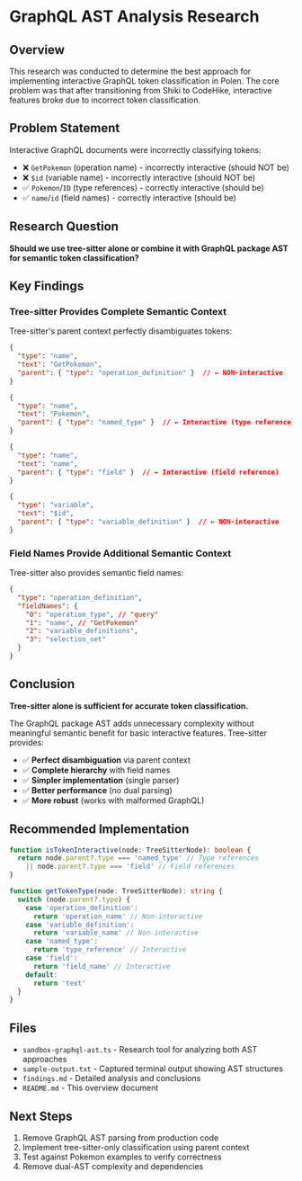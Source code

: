 # GraphQL AST Analysis Research

## Overview

This research was conducted to determine the best approach for implementing interactive GraphQL token classification in Polen. The core problem was that after transitioning from Shiki to CodeHike, interactive features broke due to incorrect token classification.

## Problem Statement

Interactive GraphQL documents were incorrectly classifying tokens:

- ❌ `GetPokemon` (operation name) - incorrectly interactive (should NOT be)
- ❌ `$id` (variable name) - incorrectly interactive (should NOT be)
- ✅ `Pokemon`/`ID` (type references) - correctly interactive (should be)
- ✅ `name`/`id` (field names) - correctly interactive (should be)

## Research Question

**Should we use tree-sitter alone or combine it with GraphQL package AST for semantic token classification?**

## Key Findings

### Tree-sitter Provides Complete Semantic Context

Tree-sitter's parent context perfectly disambiguates tokens:

```json
{
  "type": "name",
  "text": "GetPokemon", 
  "parent": { "type": "operation_definition" }  // ← NON-interactive
}

{
  "type": "name", 
  "text": "Pokemon",
  "parent": { "type": "named_type" }  // ← Interactive (type reference)
}

{
  "type": "name",
  "text": "name", 
  "parent": { "type": "field" }  // ← Interactive (field reference)
}

{
  "type": "variable",
  "text": "$id",
  "parent": { "type": "variable_definition" }  // ← NON-interactive
}
```

### Field Names Provide Additional Semantic Context

Tree-sitter also provides semantic field names:

```json
{
  "type": "operation_definition",
  "fieldNames": {
    "0": "operation_type", // "query"
    "1": "name", // "GetPokemon"
    "2": "variable_definitions",
    "3": "selection_set"
  }
}
```

## Conclusion

**Tree-sitter alone is sufficient for accurate token classification.**

The GraphQL package AST adds unnecessary complexity without meaningful semantic benefit for basic interactive features. Tree-sitter provides:

- ✅ **Perfect disambiguation** via parent context
- ✅ **Complete hierarchy** with field names
- ✅ **Simpler implementation** (single parser)
- ✅ **Better performance** (no dual parsing)
- ✅ **More robust** (works with malformed GraphQL)

## Recommended Implementation

```typescript
function isTokenInteractive(node: TreeSitterNode): boolean {
  return node.parent?.type === 'named_type' // Type references
    || node.parent?.type === 'field' // Field references
}

function getTokenType(node: TreeSitterNode): string {
  switch (node.parent?.type) {
    case 'operation_definition':
      return 'operation_name' // Non-interactive
    case 'variable_definition':
      return 'variable_name' // Non-interactive
    case 'named_type':
      return 'type_reference' // Interactive
    case 'field':
      return 'field_name' // Interactive
    default:
      return 'text'
  }
}
```

## Files

- `sandbox-graphql-ast.ts` - Research tool for analyzing both AST approaches
- `sample-output.txt` - Captured terminal output showing AST structures
- `findings.md` - Detailed analysis and conclusions
- `README.md` - This overview document

## Next Steps

1. Remove GraphQL AST parsing from production code
2. Implement tree-sitter-only classification using parent context
3. Test against Pokemon examples to verify correctness
4. Remove dual-AST complexity and dependencies
